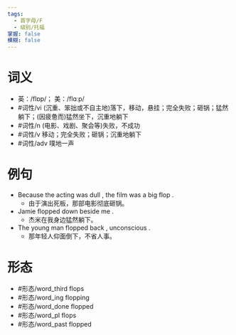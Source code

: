 ```yaml
---
tags:
  - 首字母/F
  - 级别/托福
掌握: false
模糊: false
---
```

# 词义
- 英：/flɒp/； 美：/flɑːp/
- #词性/vi  (沉重、笨拙或不自主地)落下，移动，悬挂；完全失败；砸锅；猛然躺下；(因疲惫而)猛然坐下，沉重地躺下
- #词性/n  (电影、戏剧、聚会等)失败，不成功
- #词性/v  移动；完全失败；砸锅；沉重地躺下
- #词性/adv  噗地一声
# 例句
- Because the acting was dull , the film was a big flop .
	- 由于演出死板，那部电影彻底砸锅。
- Jamie flopped down beside me .
	- 杰米在我身边猛然躺下。
- The young man flopped back , unconscious .
	- 那年轻人仰面倒下，不省人事。
# 形态
- #形态/word_third flops
- #形态/word_ing flopping
- #形态/word_done flopped
- #形态/word_pl flops
- #形态/word_past flopped
